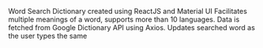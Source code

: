 Word Search Dictionary created using ReactJS and Material UI
Facilitates multiple meanings of a word, supports more than 10 languages.
Data is fetched from Google Dictionary API using Axios.
Updates searched word as the user types the same
